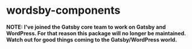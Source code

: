 # wordsby-components

__NOTE: I've joined the Gatsby core team to work on Gatsby and WordPress. For that reason this package will no longer be maintained. Watch out for good things coming to the Gatsby/WordPress world.__
